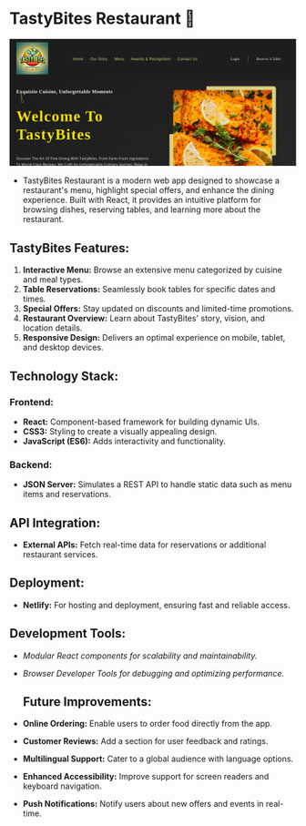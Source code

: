 # TastyBites Restaurant 🍴

![Preview](./assets/preview.png)

- TastyBites Restaurant is a modern web app designed to showcase a restaurant's menu, highlight special offers, and enhance the dining experience. Built with React, it provides an intuitive platform for browsing dishes, reserving tables, and learning more about the restaurant.

## TastyBites Features:
1. **Interactive Menu:** Browse an extensive menu categorized by cuisine and meal types.
2. **Table Reservations:** Seamlessly book tables for specific dates and times.
3. **Special Offers:** Stay updated on discounts and limited-time promotions.
4. **Restaurant Overview:** Learn about TastyBites' story, vision, and location details.
5. **Responsive Design:** Delivers an optimal experience on mobile, tablet, and desktop devices.

## Technology Stack:
### Frontend:
- **React:** Component-based framework for building dynamic UIs.
- **CSS3:** Styling to create a visually appealing design.
- **JavaScript (ES6):** Adds interactivity and functionality.
### Backend:
- **JSON Server:** Simulates a REST API to handle static data such as menu items and reservations.

 ## API Integration:
- **External APIs:** Fetch real-time data for reservations or additional restaurant services.

 ## Deployment:
- **Netlify:** For hosting and deployment, ensuring fast and reliable access.

## Development Tools:
- *Modular React components for scalability and maintainability.*
- *Browser Developer Tools for debugging and optimizing performance.*

  ## Future Improvements:
- **Online Ordering:** Enable users to order food directly from the app.
- **Customer Reviews:** Add a section for user feedback and ratings.
- **Multilingual Support:** Cater to a global audience with language options.
- **Enhanced Accessibility:** Improve support for screen readers and keyboard navigation.
- **Push Notifications:** Notify users about new offers and events in real-time.

